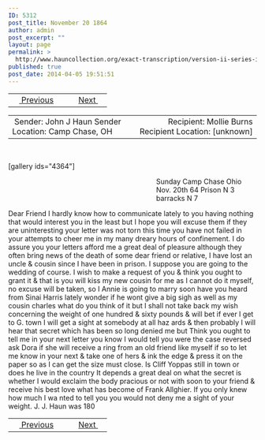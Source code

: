 ```yaml
---
ID: 5312
post_title: November 20 1864
author: admin
post_excerpt: ""
layout: page
permalink: >
  http://www.hauncollection.org/exact-transcription/version-ii-series-iii/november-20-1864/
published: true
post_date: 2014-04-05 19:51:51
---
```

<table style="width: 100%;" align="center">
<tbody>
<tr>
<td width="50%"> <a href="http://www.hauncollection.org/version-2/version-ii-series-iii/november-6-1864/"><img src="https://lh3.googleusercontent.com/-EFJpxxNiPNw/VqgtWBCZrMI/AAAAAAAAAFU/WfY4lPFWWkg/s800-Ic42/Soeb-Plain-Arrows-8-10px.png" alt="" width="10" height="10" /> Previous</a></td>
<td style="text-align: right;"><a href="http://www.hauncollection.org/version-2/version-ii-series-iii/november-28-1864/">Next <img src="https://lh3.googleusercontent.com/-67k0cYlpXHw/VqgtWKz1MXI/AAAAAAAAAFU/k9PW_Piyurk/s800-Ic42/Soeb-Plain-Arrows-5-10px.png" alt="" width="10" height="10" /></a></td>
</tr>
</tbody>
</table>
<table style="width: 100%;" align="center">
<tbody>
<tr>
<td width="50%"> Sender: John J Haun
Sender Location: Camp Chase, OH</td>
<td style="text-align: right;">Recipient: Mollie Burns
Recipient Location: [unknown]</td>
</tr>
</tbody>
</table>
&nbsp;

[gallery ids="4364"]
<p style="padding-left: 300px;">Sunday
Camp Chase Ohio Nov. 20th 64
Prison N 3 barracks N 7</p>
Dear Friend
I hardly know how to communicate
lately to you having nothing that would interest you in the least but
I hope you will excuse them if they are uninteresting
your letter was not torn this time you have not failed in your attempts
to cheer me in my many dreary hours of confinement. I do assure you your
letters afford me a great deal of pleasure although they often bring news of the death
of some dear friend or relative, I have lost an uncle &amp; cousin since I have
been in prison. I suppose you are going to the wedding of course. I wish to
make a request of you &amp; think you ought to grant it &amp; that is you will
kiss my new cousin for me as I cannot do it myself, no excuse will be taken,
so I Annie is going to marry soon have you heard from
Sinai Harris lately wonder if he wont give a big sigh as well as
my cousin charles what do you think of it but I shall not take
back my wish concerning the weight of one hundred &amp; sixty pounds &amp;
will bet if ever I get to G. town I will get a sight at somebody at all haz
ards &amp; then probably I will hear that secret which has been so long denied
me but Think you ought to tell me in your next letter you know I
would tell you were the case reversed ask Dora if she will receive a ring
from an old friend like myself if so to let me know in your next &amp; take one
of hers &amp; ink the edge &amp; press it on the paper so as I can get the size must
close. Is Cliff Yoppas still in town or does he live in the country
It depends a great deal on what the secret is whether I would exclaim
the body pracious or not with soon to your friend &amp; receive his best love
what has become of Frank Allghier. If you only knew how much I wa
nted to tell you you would not deny me a sight of your weight. J. J. Haun was 180

<table style="width: 100%;" align="center">
<tbody>
<tr>
<td width="50%"> <a href="http://www.hauncollection.org/version-2/version-ii-series-iii/november-6-1864/"><img src="https://lh3.googleusercontent.com/-EFJpxxNiPNw/VqgtWBCZrMI/AAAAAAAAAFU/WfY4lPFWWkg/s800-Ic42/Soeb-Plain-Arrows-8-10px.png" alt="" width="10" height="10" /> Previous</a></td>
<td style="text-align: right;"><a href="http://www.hauncollection.org/version-2/version-ii-series-iii/november-28-1864/">Next <img src="https://lh3.googleusercontent.com/-67k0cYlpXHw/VqgtWKz1MXI/AAAAAAAAAFU/k9PW_Piyurk/s800-Ic42/Soeb-Plain-Arrows-5-10px.png" alt="" width="10" height="10" /></a></td>
</tr>
</tbody>
</table>